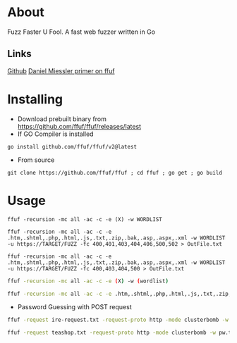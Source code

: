 # About
Fuzz Faster U Fool. A fast web fuzzer written in Go
## Links
[Github](https://github.com/ffuf/ffuf)
[Daniel Miessler primer on ffuf](https://danielmiessler.com/p/ffuf/)
# Installing
- Download prebuilt binary from https://github.com/ffuf/ffuf/releases/latest
- If GO Compiler is installed
```
go install github.com/ffuf/ffuf/v2@latest
```

- From source
```
git clone https://github.com/ffuf/ffuf ; cd ffuf ; go get ; go build
```
# Usage
```
ffuf -recursion -mc all -ac -c -e (X) -w WORDLIST
```

```
ffuf -recursion -mc all -ac -c -e .htm,.shtml,.php,.html,.js,.txt,.zip,.bak,.asp,.aspx,.xml -w WORDLIST -u https://TARGET/FUZZ -fc 400,401,403,404,406,500,502 > OutFile.txt
```

```
ffuf -recursion -mc all -ac -c -e .htm,.shtml,.php,.html,.js,.txt,.zip,.bak,.asp,.aspx,.xml -w WORDLIST -u https://TARGET/FUZZ -fc 400,403,404,500 > OutFile.txt
```

```bash
ffuf -recursion -mc all -ac -c -e (X) -w (wordlist)
```

```bash
ffuf -recursion -mc all -ac -c -e .htm,.shtml,.php,.html,.js,.txt,.zip,.bak,.asp,.aspx,.xml -w /usr/share/seclists/Discovery/Web-Content/big.txt -u <https://domain.com/FUZZ> -fc 400,401,403,404,406,500,502 > file.txt
```

- Password Guessing with POST request
```bash
ffuf -request ire-request.txt -request-proto http -mode clusterbomb -w Users.txt:FUZZUSER -w Wordlists/combined.txt:FUZZPASS -fc 301
```
```bash
ffuf -request teashop.txt -request-proto http -mode clusterbomb -w pw.txt:FUZZPASS -w /usr/share/seclists/Usernames/top-usernames-shortlist.txt:FUZZUSERS -fs 3376
```